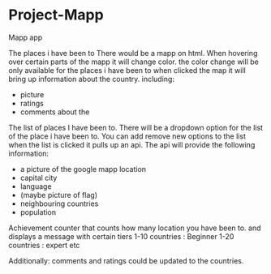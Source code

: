 # Project-Mapp



Mapp app

The places i have been to
There would be a mapp on html. When hovering over certain parts of the mapp it will change color. 
the color change will be only available for the places i have been to
when clicked the map it will bring up information about the country.
including: 
- picture
- ratings
- comments about the 

The list of places I have been to.
There will be a dropdown option for the list of the place i have been to.
You can add remove new options to the list
when the list is clicked it pulls up an api.
The api will provide the following information:
- a picture of the google mapp location
- capital city
- language
- (maybe picture of flag)
- neighbouring countries
- population

Achievement counter that counts how many location you have been to.
and displays a message with certain tiers
1-10 countries : Beginner
1-20 countries : expert
etc

Additionally:
comments and ratings could be updated to the countries. 
